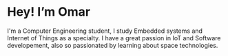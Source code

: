 # Hey! I’m Omar

I'm a Computer Engineering student, I study Embedded systems and Internet of Things as a specialty. 
I have a great passion in IoT and Software developement, also so passionated by learning about space technologies.

